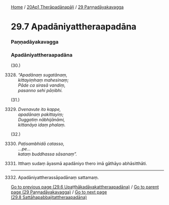 
[Home](/) / [20Ap1 Therāpadānapāḷi](/tipitaka/20Ap1.md) / [29 Paṇṇadāyakavagga](/tipitaka/20Ap1/29.md)

# 29.7 Apadāniyattheraapadāna

### Paṇṇadāyakavagga

### Apadāniyattheraapadāna

(30.)

3328. _“Apadānaṃ sugatānaṃ,_  
_kittayiṃhaṃ mahesinaṃ;_  
_Pāde ca sirasā vandiṃ,_  
_pasanno sehi pāṇibhi._  


(31.)

3329. _Dvenavute ito kappe,_  
_apadānaṃ pakittayiṃ;_  
_Duggatiṃ nābhijānāmi,_  
_kittanāya idaṃ phalaṃ._  


(32.)

3330. _Paṭisambhidā catasso,_  
_…pe…_  
_kataṃ buddhassa sāsanaṃ”._  


3331. Itthaṃ sudaṃ āyasmā apadāniyo thero imā gāthāyo abhāsitthāti.

---

3332. Apadāniyattherassāpadānaṃ sattamaṃ.



[Go to previous page (29.6 Upaṭṭhākadāyakattheraapadāna)](/tipitaka/20Ap1/29/29.6.md) / [Go to parent page (29 Paṇṇadāyakavagga)](/tipitaka/20Ap1/29.md) / [Go to next page (29.8 Sattāhapabbajitattheraapadāna)](/tipitaka/20Ap1/29/29.8.md)


